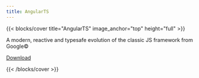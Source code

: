 ```yaml
---
title: AngularTS
---
```


{{< blocks/cover title="AngularTS" image_anchor="top" height="full" >}}

<p class="lead mb-5">A modern, reactive and typesafe evolution of the classic JS framework from Google&copy;</p>
<a class="btn btn-lg btn-secondary me-3 mb-4" href="https://github.com/Angular-Wave/angular.ts">
  Download <i class="fab fa-github ms-2 "></i>
</a>

{{< /blocks/cover >}}
